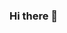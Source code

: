 ### Hi there 👋

<!--
**thomasgroch/thomasgroch** is a ✨ _special_ ✨ repository because its `README.md` (this file) appears on your GitHub profile.

Here are some ideas to get you started:

- 🔭 I’m currently working on ...
- 🌱 I’m currently learning ...
- 👯 I’m looking to collaborate on ...
- 🤔 I’m looking for help with big projects and big ideas to change someone's world (or hole world hehe)
- 💬 Ask me about ...
- 📫 How to reach me: u can contact me by email (thomas.groch@gmail.com) or by my website (thomasgroch.me/)
- 😄 Pronouns: ...
- ⚡ Fun fact: I play video-games when i am not programming, i enjoy explore more about automations with hardware and software, i like go to do some walk on the beach sand, i apreciate watch anime series and sci-fi films and series ...
-->
